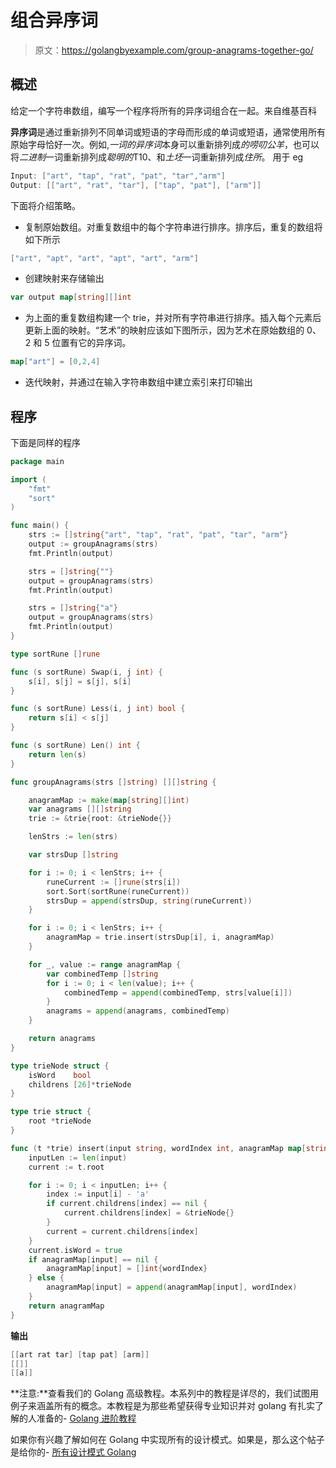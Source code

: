 # 组合异序词

> 原文：<https://golangbyexample.com/group-anagrams-together-go/>

## **概述**

给定一个字符串数组，编写一个程序将所有的异序词组合在一起。来自维基百科

**异序词**是通过重新排列不同单词或短语的字母而形成的单词或短语，通常使用所有原始字母恰好一次。例如,*一词的异序词*本身可以重新排列成*的唠叨公羊*，也可以将*二进制*一词重新排列成*聪明的*T10、和*土坯*一词重新排列成*住所*。
用于 eg

```go
Input: ["art", "tap", "rat", "pat", "tar","arm"]
Output: [["art", "rat", "tar"], ["tap", "pat"], ["arm"]]
```

下面将介绍策略。

*   复制原始数组。对重复数组中的每个字符串进行排序。排序后，重复的数组将如下所示

```go
["art", "apt", "art", "apt", "art", "arm"]
```

*   创建映射来存储输出

```go
var output map[string][]int
```

*   为上面的重复数组构建一个 trie，并对所有字符串进行排序。插入每个元素后更新上面的映射。“艺术”的映射应该如下图所示，因为艺术在原始数组的 0、2 和 5 位置有它的异序词。

```go
map["art"] = [0,2,4]
```

*   迭代映射，并通过在输入字符串数组中建立索引来打印输出

## **程序**

下面是同样的程序

```go
package main

import (
	"fmt"
	"sort"
)

func main() {
	strs := []string{"art", "tap", "rat", "pat", "tar", "arm"}
	output := groupAnagrams(strs)
	fmt.Println(output)

	strs = []string{""}
	output = groupAnagrams(strs)
	fmt.Println(output)

	strs = []string{"a"}
	output = groupAnagrams(strs)
	fmt.Println(output)
}

type sortRune []rune

func (s sortRune) Swap(i, j int) {
	s[i], s[j] = s[j], s[i]
}

func (s sortRune) Less(i, j int) bool {
	return s[i] < s[j]
}

func (s sortRune) Len() int {
	return len(s)
}

func groupAnagrams(strs []string) [][]string {

	anagramMap := make(map[string][]int)
	var anagrams [][]string
	trie := &trie{root: &trieNode{}}

	lenStrs := len(strs)

	var strsDup []string

	for i := 0; i < lenStrs; i++ {
		runeCurrent := []rune(strs[i])
		sort.Sort(sortRune(runeCurrent))
		strsDup = append(strsDup, string(runeCurrent))
	}

	for i := 0; i < lenStrs; i++ {
		anagramMap = trie.insert(strsDup[i], i, anagramMap)
	}

	for _, value := range anagramMap {
		var combinedTemp []string
		for i := 0; i < len(value); i++ {
			combinedTemp = append(combinedTemp, strs[value[i]])
		}
		anagrams = append(anagrams, combinedTemp)
	}

	return anagrams
}

type trieNode struct {
	isWord    bool
	childrens [26]*trieNode
}

type trie struct {
	root *trieNode
}

func (t *trie) insert(input string, wordIndex int, anagramMap map[string][]int) map[string][]int {
	inputLen := len(input)
	current := t.root

	for i := 0; i < inputLen; i++ {
		index := input[i] - 'a'
		if current.childrens[index] == nil {
			current.childrens[index] = &trieNode{}
		}
		current = current.childrens[index]
	}
	current.isWord = true
	if anagramMap[input] == nil {
		anagramMap[input] = []int{wordIndex}
	} else {
		anagramMap[input] = append(anagramMap[input], wordIndex)
	}
	return anagramMap
}
```

**输出**

```go
[[art rat tar] [tap pat] [arm]]
[[]]
[[a]]
```

**注意:**查看我们的 Golang 高级教程。本系列中的教程是详尽的，我们试图用例子来涵盖所有的概念。本教程是为那些希望获得专业知识并对 golang 有扎实了解的人准备的- [Golang 进阶教程](https://golangbyexample.com/golang-comprehensive-tutorial/)

如果你有兴趣了解如何在 Golang 中实现所有的设计模式。如果是，那么这个帖子是给你的- [所有设计模式 Golang](https://golangbyexample.com/all-design-patterns-golang/)